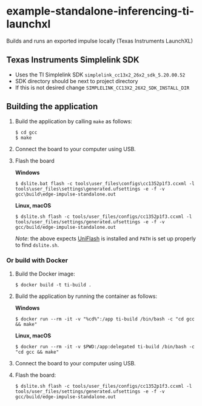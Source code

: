 # example-standalone-inferencing-ti-launchxl
Builds and runs an exported impulse locally (Texas Instruments LaunchXL)


## Texas Instruments Simplelink SDK

- Uses the TI Simplelink SDK `simplelink_cc13x2_26x2_sdk_5.20.00.52`
- SDK directory should be next to project directory
- If this is not desired change `SIMPLELINK_CC13X2_26X2_SDK_INSTALL_DIR`

## Building the application

1. Build the application by calling `make` as follows:

    ```
    $ cd gcc
    $ make
    ```
1. Connect the board to your computer using USB.
1. Flash the board

    **Windows**

    ```
    $ dslite.bat flash -c tools\user_files\configs\cc1352p1f3.ccxml -l tools\user_files\settings\generated.ufsettings -e -f -v gcc\build\edge-impulse-standalone.out
    ```

    **Linux, macOS**

    ```
    $ dslite.sh flash -c tools/user_files/configs/cc1352p1f3.ccxml -l tools/user_files/settings/generated.ufsettings -e -f -v gcc/build/edge-impulse-standalone.out
    ```

    *Note*: the above expects [UniFlash](https://www.ti.com/tool/UNIFLASH#downloads) is installed and `PATH` is set up properly to find `dslite.sh`.

### Or build with Docker

1. Build the Docker image:
    ```
    $ docker build -t ti-build .
    ```
1. Build the application by running the container as follows:

    **Windows**

    ```
    $ docker run --rm -it -v "%cd%":/app ti-build /bin/bash -c "cd gcc && make"
    ```

    **Linux, macOS**

    ```
    $ docker run --rm -it -v $PWD:/app:delegated ti-build /bin/bash -c "cd gcc && make"
    ```

1. Connect the board to your computer using USB.
1. Flash the board:

    ```
    $ dslite.sh flash -c tools/user_files/configs/cc1352p1f3.ccxml -l tools/user_files/settings/generated.ufsettings -e -f -v gcc/build/edge-impulse-standalone.out
    ```

